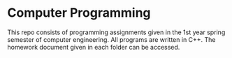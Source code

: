 # Computer Programming

This repo consists of programming assignments given in the 1st year spring semester of computer engineering. All programs are written in C++. The homework document given in each folder can be accessed.
